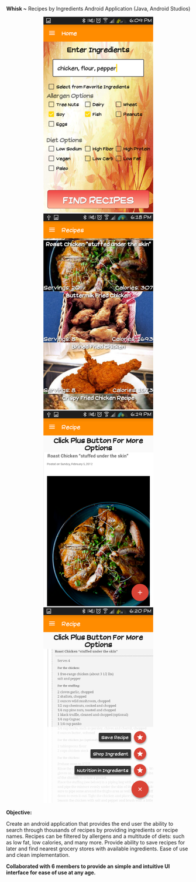 <div align="center"><b>Whisk ~</b> Recipes by Ingredients Android Application (Java, Android Studios)</div>
<p align="center">
  <img src="screenshots/Screenshot_2016-04-23-18-09-44.png" width="300"/>
  <img src="screenshots/Screenshot_2016-04-23-18-18-27.png" width="300"/>
  <img src="screenshots/Screenshot_2016-04-23-18-19-07.png" width="300"/>
  <img src="screenshots/Screenshot_2016-04-23-18-20-08.png" width="300"/>
</p>

<b>Objective:</b>
<div><p>Create an android application that provides the end user the ability to search through thousands of recipes by providing ingredients or recipe names. Recipes can be filtered by allergens and a multitude of diets: such as low fat, low calories, and many more. Provide ability to save recipes for later and find nearest grocery stores with available ingredients. Ease of use and clean implementation.
</p>
<p><b>Collaborated with 6 members to provide an simple and intuitive UI interface for ease of use at any age.</b>
</p></div>

